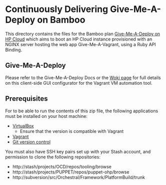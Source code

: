 Continuously Delivering Give-Me-A-Deploy on Bamboo
==================================================

This directory contains the files for the Bamboo plan [Give-Me-A-Deploy on HP Cloud](http://bamboo/browse/ATT-GMAD) which aims to boot an HP Cloud instance provisioned with an NGINX server hosting the web app Give-Me-A-Vagrant, using a Ruby API Binding.

Give-Me-A-Deploy
----------------

Please refer to the Give-Me-A-Deploy Docs or the [Woki page](http://woki/display/IntDev/Give-Me-A-Deploy) for full details on this client-side GUI configurator for the Vagrant VM automation tool.

Prerequisites
-------------

For to be able to run the contents of this zip file, the following applications must be installed on your host machine:
* [VirtualBox](https://www.virtualbox.org/wiki/Downloads)
	* Ensure that the version is compatible with Vagrant
* [Vagrant](http://www.vagrantup.com/)
* [Git version control](http://git-scm.com/downloads)

You must also have SSH key pairs set up with your Stash account, and permission to clone the following repositories:
* http://stash/projects/OCD/repos/tooling/browse
* http://stash/projects/PUPPET/repos/puppet-ohp/browse
* http://subversion/src/Orchestral/Framework/PlatformBuild/trunk